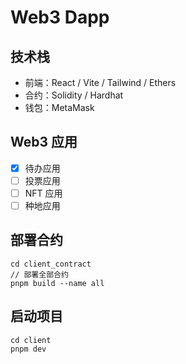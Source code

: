 # Web3 Dapp

## 技术栈

- 前端：React / Vite / Tailwind / Ethers
- 合约：Solidity / Hardhat
- 钱包：MetaMask

## Web3 应用

- [x] 待办应用
- [ ] 投票应用
- [ ] NFT 应用
- [ ] 种地应用

## 部署合约

```
cd client_contract
// 部署全部合约
pnpm build --name all
```

## 启动项目

```
cd client
pnpm dev
```
